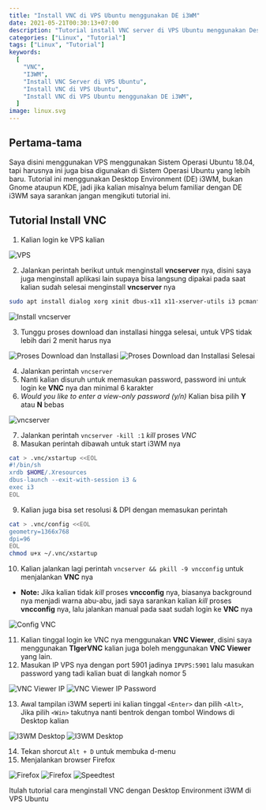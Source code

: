 ```yaml
---
title: "Install VNC di VPS Ubuntu menggunakan DE i3WM"
date: 2021-05-21T00:30:13+07:00
description: "Tutorial install VNC server di VPS Ubuntu menggunakan Desktop Environment i3WM"
categories: ["Linux", "Tutorial"]
tags: ["Linux", "Tutorial"]
keywords:
  [
    "VNC",
    "I3WM",
    "Install VNC Server di VPS Ubuntu",
    "Install VNC di VPS Ubuntu",
    "Install VNC di VPS Ubuntu menggunakan DE i3WM",
  ]
image: linux.svg
---
```


## Pertama-tama
Saya disini menggunakan VPS menggunakan Sistem Operasi Ubuntu 18.04, tapi harusnya ini juga bisa digunakan di Sistem Operasi Ubuntu yang lebih baru. Tutorial ini menggunakan Desktop Environment (DE) i3WM, bukan Gnome ataupun KDE, jadi jika kalian misalnya belum familiar dengan DE i3WM saya sarankan jangan mengikuti tutorial ini.

## Tutorial Install VNC

1. Kalian login ke VPS kalian

![VPS](vnc-1.png)

2. Jalankan perintah berikut untuk menginstall **vncserver** nya, disini saya juga menginstall aplikasi lain supaya bisa langsung dipakai pada saat kalian sudah selesai menginstall **vncserver** nya
```bash
sudo apt install dialog xorg xinit dbus-x11 x11-xserver-utils i3 pcmanfm xarchiver hsetroot xsel fonts-mplus fonts-firacode xsettingsd lxappearance tigervnc-standalone-server tigervnc-common tigervnc-xorg-extension tigervnc-viewer apache2 iputils-ping zsh nano netbase fonts-roboto fonts-nanum ttf-ancient-fonts fonts-wqy-zenhei imwheel zenity firefox apt-transport-https dconf-cli uuid-runtime clipit renameutils rar unrar libpci3 libpci-dev mediainfo gtk2-engines-murrine gtk2-engines-pixbuf libglib2.0-dev libxml2-utils konsole fonts-fantasque-sans gnupg aria2 breeze-gtk-theme breeze-icon-theme breeze-cursor-theme -y
```

![Install vncserver](vnc-2.png)

3. Tunggu proses download dan installasi hingga selesai, untuk VPS tidak lebih dari 2 menit harus nya

![Proses Download dan Installasi](vnc-3.png) ![Proses Download dan Installasi Selesai](vnc-4.png) 

4. Jalankan perintah  `vncserver`
5. Nanti kalian disuruh untuk memasukan password, password ini untuk login ke **VNC** nya dan minimal 6 karakter
6. *Would you like to enter a view-only password (y/n)*  Kalian bisa pilih **Y** atau **N** bebas

![vncserver](vnc-5.png)

7. Jalankan perintah `vncserver -kill :1` *kill* proses *VNC*
8. Masukan perintah dibawah untuk start i3WM nya
```bash
cat > .vnc/xstartup <<EOL
#!/bin/sh
xrdb $HOME/.Xresources
dbus-launch --exit-with-session i3 &
exec i3
EOL
```
9. Kalian juga bisa set resolusi & DPI dengan memasukan perintah
```bash
cat > .vnc/config <<EOL 
geometry=1366x768
dpi=96
EOL
chmod u+x ~/.vnc/xstartup
``` 
10. Kalian jalankan lagi perintah `vncserver && pkill -9 vncconfig` untuk menjalankan **VNC** nya
  * **Note:** Jika kalian tidak *kill* proses **vncconfig** nya, biasanya background nya menjadi warna abu-abu, jadi saya sarankan kalian *kill* proses **vncconfig** nya, lalu jalankan manual pada saat sudah login ke **VNC** nya

![Config VNC](vnc-6.png)

11. Kalian tinggal login ke VNC nya menggunakan **VNC Viewer**, disini saya menggunakan **TIgerVNC** kalian juga boleh menggunakan **VNC Viewer** yang lain.
12. Masukan IP VPS nya dengan port 5901 jadinya `IPVPS:5901` lalu masukan password yang tadi kalian buat di langkah nomor 5

![VNC Viewer IP](vnc-7.png) ![VNC Viewer IP Password](vnc-8.png)

13. Awal tampilan i3WM seperti ini kalian tinggal `<Enter>` dan pilih `<Alt>`, Jika pilih `<Win>` takutnya nanti bentrok dengan tombol Windows di Desktop kalian

![I3WM Desktop](vnc-9.png) ![I3WM Desktop](vnc-10.png)

14. Tekan shorcut `Alt + D` untuk membuka d-menu
15. Menjalankan browser Firefox

![Firefox](vnc-11.png) ![Firefox](vnc-12.png) ![Speedtest](vnc-13.png) 

Itulah tutorial cara menginstall VNC dengan Desktop Environment i3WM di VPS Ubuntu